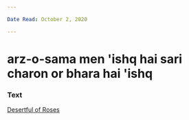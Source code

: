 ```yaml
---

Date Read: October 2, 2020

---
```


# arz-o-sama men 'ishq hai sari charon or bhara hai 'ishq

### Text
[Desertful of Roses](http://www.columbia.edu/itc/mealac/pritchett/00garden/16c/1659/index_1659.html)

